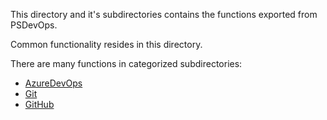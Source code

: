 ﻿This directory and it's subdirectories contains the functions exported from PSDevOps.

Common functionality resides in this directory.

There are many functions in categorized subdirectories:

* [AzureDevOps](AzureDevOps)
* [Git](Git)
* [GitHub](GitHub)

